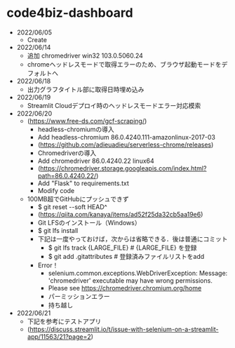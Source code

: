 # code4biz-dashboard
- 2022/06/05
  - Create
- 2022/06/14
  - 追加 chromedriver win32 103.0.5060.24
  - chromeヘッドレスモードで取得エラーのため、ブラウザ起動モードをデフォルトへ 
- 2022/06/18
  - 出力グラフタイトル部に取得日時埋め込み
- 2022/06/19
  - Streamlit Cloudデプロイ時のヘッドレスモードエラー対応模索
- 2022/06/20
  - (https://www.free-ds.com/gcf-scraping/)
    - headless-chromiumの導入
    - Add headless-chromium 86.0.4240.111-amazonlinux-2017-03
    - (https://github.com/adieuadieu/serverless-chrome/releases)
    - Chromedriverの導入
    - Add chromedriver 86.0.4240.22 linux64
    - (https://chromedriver.storage.googleapis.com/index.html?path=86.0.4240.22/)
    - Add "Flask" to requirements.txt
    - Modify code
  - 100MB超でGitHubにプッシュできず
    - $ git reset --soft HEAD^
    - (https://qiita.com/kanaya/items/ad52f25da32cb5aa19e6)
    - Git LFSのインストール（Windows）
    - $ git lfs install
    - 下記は一度やっておけば，次からは省略できる．後は普通にコミット
      - $ git lfs track {LARGE_FILE}            # {LARGE_FILE} を登録 
      - $ git add .gitattributes                # 登録済みファイルリストをadd
    - Error！
      - selenium.common.exceptions.WebDriverException: Message: 'chromedriver' executable may have wrong permissions.
      - Please see https://chromedriver.chromium.org/home
      - パーミッションエラー
      - 持ち越し
- 2022/06/21
  - 下記を参考にテストアプリ
  - (https://discuss.streamlit.io/t/issue-with-selenium-on-a-streamlit-app/11563/21?page=2)